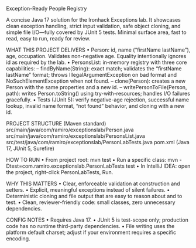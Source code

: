 Exception-Ready People Registry

A concise Java 17 solution for the Ironhack Exceptions lab. It showcases clean exception handling, strict input validation, safe object cloning, and simple file I/O—fully covered by JUnit 5 tests. Minimal surface area, fast to read, easy to run, ready for review.

WHAT THIS PROJECT DELIVERS
• Person: id, name (“firstName lastName”), age, occupation. Validates non-negative age. Equality intentionally ignores id as required by the lab.
• PersonsList: in-memory registry with three core capabilities:
– findByName(String): exact match; validates the “firstName lastName” format; throws IllegalArgumentException on bad format and NoSuchElementException when not found.
– clone(Person): creates a new Person with the same properties and a new id.
– writePersonToFile(Person, path): writes Person.toString() using try-with-resources; handles I/O failures gracefully.
• Tests (JUnit 5): verify negative-age rejection, successful name lookup, invalid name format, “not found” behavior, and cloning with a new id.

PROJECT STRUCTURE (Maven standard)
src/main/java/com/ramiro/exceptionslab/Person.java
src/main/java/com/ramiro/exceptionslab/PersonsList.java
src/test/java/com/ramiro/exceptionslab/PersonLabTests.java
pom.xml (Java 17, JUnit 5, Surefire)

HOW TO RUN
• From project root: mvn test
• Run a specific class: mvn -Dtest=com.ramiro.exceptionslab.PersonLabTests test
• In IntelliJ IDEA: open the project, right-click PersonLabTests, Run.

WHY THIS MATTERS
• Clear, enforceable validation at construction and setters.
• Explicit, meaningful exceptions instead of silent failures.
• Deterministic cloning and file output that are easy to reason about and to test.
• Clean, reviewer-friendly code: small classes, zero unnecessary dependencies.

CONFIG NOTES
• Requires Java 17.
• JUnit 5 is test-scope only; production code has no runtime third-party dependencies.
• File writing uses the platform default charset; adjust if your environment requires a specific encoding.